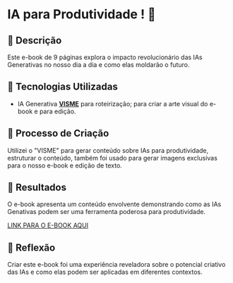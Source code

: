 # IA para Produtividade ! 🌌

## 📒 Descrição
Este e-book de 9 páginas explora o impacto revolucionário das IAs Generativas no nosso dia a dia e como elas moldarão o futuro.

## 🤖 Tecnologias Utilizadas
- IA Generativa **[VISME](https://www.visme.co/pt-br/criar-ebook/)** para roteirização; para criar a arte visual do e-book e para edição.


## 🧐 Processo de Criação
Utilizei o "VISME" para gerar conteúdo sobre IAs para produtividade, estruturar o conteúdo, também foi usado para  gerar imagens exclusivas para o nosso e-book e edição de texto.

## 🚀 Resultados
O e-book apresenta um conteúdo envolvente  demonstrando como as IAs Genativas podem ser uma ferramenta poderosa para produtividade.

[LINK PARA O E-BOOK AQUI](https://my.visme.co/view/jw7qpwgk-ia-para-produtividade)

## 💭 Reflexão
Criar este e-book foi uma experiência reveladora sobre o potencial criativo das IAs e como elas podem ser aplicadas em diferentes contextos.
